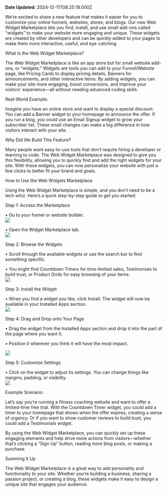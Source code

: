 **Date Updated:** 2024-12-11T08:25:18.000Z
  
  
We’re excited to share a new feature that makes it easier for you to customize your online funnels, websites, stores, and blogs. Our new Web Widget Marketplace lets you find, install, and use small add-ons called “widgets” to make your website more engaging and unique. These widgets are created by other developers and can be quickly added to your pages to make them more interactive, useful, and eye-catching.

  
What Is the Web Widget Marketplace?  
  
The Web Widget Marketplace is like an app store but for small website add-ons, or “widgets.” Widgets are tools you can add to your Funnel/Website page, like Pricing Cards to display pricing details, Banners for announcements, and other interactive items. By adding widgets, you can make your site more engaging, boost conversions, and improve your visitors’ experience—all without needing advanced coding skills.

  
Real-World Example:

Imagine you have an online store and want to display a special discount. You can add a Banner widget to your homepage to announce the offer. If you run a blog, you could use an Email Signup widget to grow your subscriber list. These small changes can make a big difference in how visitors interact with your site.

  
Why Did We Build This Feature?

  
Many people want easy-to-use tools that don’t require hiring a developer or learning to code. The Web Widget Marketplace was designed to give you this flexibility, allowing you to quickly find and add the right widgets for your site. With these widgets, you can now personalize your website with just a few clicks to better fit your brand and goals.

  
How to Use the Web Widgets Marketplace

  
Using the Web Widget Marketplace is simple, and you don’t need to be a tech whiz. Here’s a quick step-by-step guide to get you started:  
  
Step 1: Access the Marketplace

• Go to your funnel or website builder.  
![](https://s3.amazonaws.com/cdn.freshdesk.com/data/helpdesk/attachments/production/155036534878/original/k9T2Au89yFBgFoD0PF23xv8w8wsqr2o4Hg.png?1731567830)  

• Open the Widget Marketplace tab.  
![](https://s3.amazonaws.com/cdn.freshdesk.com/data/helpdesk/attachments/production/155036534753/original/IIjkdDacb50j11-sXghgdKhBKjZU1_HM5A.png?1731567693)  

Step 2: Browse the Widgets

• Scroll through the available widgets or use the search bar to find something specific.

• You might find Countdown Timers for time-limited sales, Testimonials to build trust, or Product Grids for easy browsing of your items.  
![](https://s3.amazonaws.com/cdn.freshdesk.com/data/helpdesk/attachments/production/155036534714/original/w28E9S1xwobuJ0aydGy0rsjqQKVrS-pp2Q.png?1731567646)  

Step 3: Install the Widget

• When you find a widget you like, click Install. The widget will now be available in your Installed Apps section.  
![](https://s3.amazonaws.com/cdn.freshdesk.com/data/helpdesk/attachments/production/155036534695/original/CcaFFHIcqYh__uCE4cXLuctJxWV0-VZ3hw.png?1731567619)  

Step 4: Drag and Drop onto Your Page

• Drag the widget from the Installed Apps section and drop it into the part of the page where you want it.

• Position it wherever you think it will have the most impact.  

![](https://s3.amazonaws.com/cdn.freshdesk.com/data/helpdesk/attachments/production/155036538106/original/aWluSQIiyyFJ_crTuzHrZKy6o8ZEVtGVyw.gif?1731570953)

  
Step 5: Customize Settings

• Click on the widget to adjust its settings. You can change things like margins, padding, or visibility.  
![](https://s3.amazonaws.com/cdn.freshdesk.com/data/helpdesk/attachments/production/155036534597/original/BvTtZx4lkXwPvbq0uD48QaXU-1ujVAWJaA.png?1731567492)

  
Example Scenario:

Let’s say you’re running a fitness coaching website and want to offer a limited-time free trial. With the Countdown Timer widget, you could add a timer to your homepage that shows when the offer expires, creating a sense of urgency. Or if you want to show customer reviews to build trust, you could add a Testimonials widget.

By using the Web Widget Marketplace, you can quickly set up these engaging elements and help drive more actions from visitors—whether that’s clicking a “Sign Up” button, reading more blog posts, or making a purchase.  
  
Summing It Up

The Web Widget Marketplace is a great way to add personality and functionality to your site. Whether you’re building a business, sharing a passion project, or creating a blog, these widgets make it easy to design a unique site that engages your audience.
